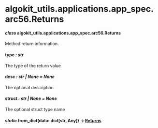 # algokit_utils.applications.app_spec.arc56.Returns

#### *class* algokit_utils.applications.app_spec.arc56.Returns

Method return information.

#### type *: str*

The type of the return value

#### desc *: str | None* *= None*

The optional description

#### struct *: str | None* *= None*

The optional struct type name

#### *static* from_dict(data: dict[str, Any]) → [Returns](#algokit_utils.applications.app_spec.arc56.Returns)
